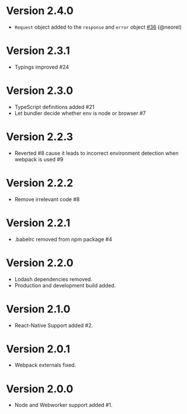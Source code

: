 # Version 2.4.0
 * `Request` object added to the `response` and `error` object [#36](https://github.com/werk85/fetch-intercept/pull/36) (@neorel)

# Version 2.3.1
 * Typings improved #24

# Version 2.3.0

 * TypeScript definitions added #21
 * Let bundler decide whether env is node or browser #7

# Version 2.2.3

 * Reverted #8 cause it leads to incorrect environment detection when webpack is used #9

# Version 2.2.2

 * Remove irrelevant code #8

# Version 2.2.1

 * .babelrc removed from npm package #4

# Version 2.2.0

 * Lodash dependencies removed.
 * Production and development build added.

# Version 2.1.0

 * React-Native Support added #2.

# Version 2.0.1

 * Webpack externals fixed.

# Version 2.0.0

 * Node and Webworker support added #1.
